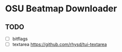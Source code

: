 # OSU Beatmap Downloader

## TODO

- [ ] bitflags
- [ ] textarea https://github.com/rhysd/tui-textarea
